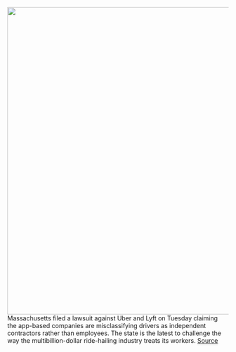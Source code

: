 <img src='https://cdn.vox-cdn.com/thumbor/8pwhotChQKNVp-NGLE4cxAJ2bWw=/0x0:2100x1400/1200x800/filters:focal(882x532:1218x868)/cdn.vox-cdn.com/uploads/chorus_image/image/67055854/1183778358.jpg.0.jpg' width='700px' /><br/>
Massachusetts filed a lawsuit against Uber and Lyft on Tuesday claiming the app-based companies are misclassifying drivers as independent contractors rather than employees. The state is the latest to challenge the way the multibillion-dollar ride-hailing industry treats its workers.
<a href='https://www.theverge.com/2020/7/14/21324199/uber-lyft-driver-misclassification-massachusetts-lawsuit'> Source <a/>